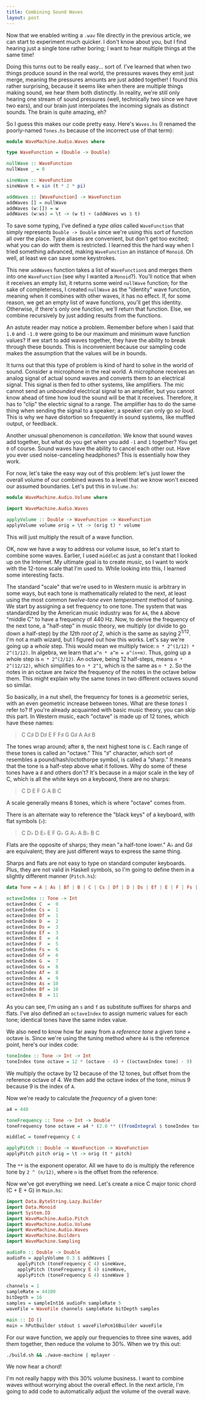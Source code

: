```yaml
---
title: Combining Sound Waves
layout: post
---
```


Now that we enabled writing a `.wav` file directly in the previous article, we can start to experiment much quicker. I don't know about you, but
I find hearing just a single tone rather boring; I want to hear multiple things at the same time!

Doing this turns out to be really easy... sort of. I've learned that when two things produce sound in the real world, the pressures waves they
emit just merge, meaning the pressures amounts are just added together! I found this rather surprising, because it seems like when there are
multiple things making sound, we hear them both distinctly. In reality, we're still only hearing one stream of sound pressures (well, technically
two since we have two ears), and our brain just interpolates the incoming signals as distinct sounds. The brain is quite amazing, eh?

So I guess this makes our code pretty easy. Here's `Waves.hs` (I renamed the poorly-named `Tones.hs` because of the incorrect use of that term):

```haskell
module WaveMachine.Audio.Waves where

type WaveFunction = (Double -> Double)

nullWave :: WaveFunction
nullWave _ = 0

sineWave :: WaveFunction
sineWave t = sin (t * 2 * pi)

addWaves :: [WaveFunction] -> WaveFunction
addWaves [] = nullWave
addWaves (w:[]) = w
addWaves (w:ws) = \t -> (w t) + (addWaves ws $ t)
```

To save some typing, I've defined a *type alias* called `WaveFunction` that simply represents `Double -> Double` since we're using this sort of
function all over the place. Type aliases are convenient, but don't get too excited; what you can do with them is restricted. I learned this the
hard way when I tried something advanced, making `WaveFunction` an instance of `Monoid`. Oh well, at least we can save some keystrokes.

This new `addWaves` function takes a list of `WaveFunction`s and merges them into one `WaveFunction` (see why I wanted a `Monoid`?). You'll notice
that when it receives an empty list, it returns some weird `nullWave` function; for the sake of completeness, I created `nullWave` as the "identity"
wave function, meaning when it combines with other waves, it has no effect. If, for some reason, we get an empty list of wave functions, you'll
get this identity. Otherwise, if there's only one function, we'll return that function. Else, we combine recursively by just adding results from
the functions.

An astute reader may notice a problem. Remember before when I said that `1.0` and `-1.0` were going to be our maximum and minimum wave function
values? If we start to add waves together, they have the ability to break through these bounds. This is inconvenient because our sampling code makes
the assumption that the values will be *in* bounds.

It turns out that this type of problem is kind of hard to solve in the world of sound. Consider a microphone in the real world. A microphone 
receives an analog signal of actual sound waves and converts them to an electrical signal. This signal is then fed to other systems, like 
amplifiers. The mic cannot send an *unbounded* electrical signal to an amplifier, but you cannot know ahead of time how loud the sound will be that
it receives. Therefore, it has to "clip" the electric signal to a range. The amplifier has to do the same thing when sending the signal to a
speaker; a speaker can only go *so loud*. This is why we have distortion so frequently in sound systems, like muffled output, or feedback.

Another unusual phenomenon is *cancellation*. We know that sound waves add together, but what do you get when you add `-1` and `1` together? You get
`0` of course. Sound waves have the ability to cancel each other out. Have you ever used noise-canceling headphones? This is essentially how they
work.

For now, let's take the easy way out of this problem: let's just lower the overall volume of our combined waves to a level that we know won't
exceed our assumed boundaries. Let's put this in `Volume.hs`:

```haskell
module WaveMachine.Audio.Volume where

import WaveMachine.Audio.Waves

applyVolume :: Double -> WaveFunction -> WaveFunction
applyVolume volume orig = \t -> (orig t) * volume
```

This will just multiply the result of a wave function.

OK, now we have a way to address our volume issue, so let's start to combine some waves. Earlier, I used `middleC` as just a constant that I looked
up on the Internet. My ultimate goal is to create *music*, so I want to work with the 12-tone scale that I'm used to. While looking into this, I
learned some interesting facts.

The standard "scale" that we're used to in Western music is arbitrary in some ways, but each tone is mathematically related to the next, at least
using the most common *twelve-tone even temperament* method of tuning. We start by assigning a set frequency to one tone. The system that was
standardized by the American music industry was for `A4`, the `A` above "middle C" to have a frequency of 440 Hz. Now, to derive the frequency of
the next tone, a "half-step" in music theory, we multiply (or divide to go down a half-step) by *the 12th root of 2*, which is the same as saying
2<sup>1/12</sup>. I'm not a math wizard, but I figured out how this works. Let's say we're going up a *whole* step. This would mean we multiply
twice: `n * 2^(1/12) * 2^(1/12)`. In algebra, we learn that `a^n * a^m = a^(n+m)`. Thus, going up a whole step is `n * 2^(2/12)`. An octave, being
12 half-steps, means `n * 2^(12/12)`, which simplifies to `n * 2^1`, which is the same as `n * 2`. So the notes in an octave are *twice* the
frequency of the notes in the octave below them. This might explain why the same tones in two different octaves sound so similar.

So basically, in a nut shell, the frequency for tones is a *geometric* series, with an even geometric increase between tones. What are these *tones*
I refer to? If you're already acquainted with basic music theory, you can skip this part. In Western music, each "octave" is made up of 12 tones,
which have these names:

> C C♯ D D♯ E F F♯ G G♯ A A♯ B

The tones wrap around; after `B`, the next highest tone is `C`. Each range of these tones is called an "octave." 
This "♯" character, which sort of resembles a pound/hash/octothorpe symbol, is called a "sharp." It means that the tone is a half-step above what
it follows. Why do some of these tones have a ♯ and others don't? It's because in a major scale in the key of C, which is all the white keys on a
keyboard, there are no sharps:

> C D E F G A B C

A scale generally means 8 tones, which is where "octave" comes from.

There is an alternate way to reference the "black keys" of a keyboard, with flat symbols (♭):

> C D♭ D E♭ E F G♭ G A♭ A B♭ B C

Flats are the opposite of sharps; they mean "a half-tone lower." A♭ and G♯ are equivalent; they are just different ways to express the same thing.

Sharps and flats are not easy to type on standard computer keyboards. Plus, they are not valid in Haskell symbols, so I'm going to define them in
a slightly different manner (`Pitch.hs`):

```haskell
data Tone = A | As | Bf | B | C | Cs | Df | D | Ds | Ef | E | F | Fs | Gf | G | Gs | Af

octaveIndex :: Tone -> Int
octaveIndex C  =  0
octaveIndex Cs =  1
octaveIndex Df =  1
octaveIndex D  =  2
octaveIndex Ds =  3
octaveIndex Ef =  3
octaveIndex E  =  4
octaveIndex F  =  5
octaveIndex Fs =  6
octaveIndex Gf =  6
octaveIndex G  =  7
octaveIndex Gs =  8
octaveIndex Af =  8
octaveIndex A  =  9
octaveIndex As = 10
octaveIndex Bf = 10
octaveIndex B  = 11
```

As you can see, I'm using an `s` and `f` as substitute suffixes for sharps and flats. I've also defined an `octaveIndex` to assign numeric values
for each tone; identical tones have the same index value.

We also need to know how far away from a *reference tone* a given tone + octave is. Since we're using the tuning method where `A4` is the reference
point, here's our index code:

```haskell
toneIndex :: Tone -> Int -> Int
toneIndex tone octave = 12 * (octave - 4) + ((octaveIndex tone) - 9) 
```

We multiply the octave by 12 because of the 12 tones, but offset from the reference octave of 4. We then add the octave index of the tone,
minus 9 because 9 is the index of `A`.

Now we're ready to calculate the *frequency* of a given tone:

```haskell
a4 = 440

toneFrequency :: Tone -> Int -> Double
toneFrequency tone octave = a4 * (2.0 ** ((fromIntegral $ toneIndex tone octave) / 12.0))

middleC = toneFrequency C 4

applyPitch :: Double -> WaveFunction -> WaveFunction
applyPitch pitch orig = \t -> orig (t * pitch)
```

The `**` is the exponent operator. All we have to do is multiply the reference tone by `2 ^ (n/12)`, where `n` is the offset from the reference.

Now we've got everything we need. Let's create a nice C major tonic chord (C + E + G) in `Main.hs`:

```haskell
import Data.ByteString.Lazy.Builder
import Data.Monoid
import System.IO
import WaveMachine.Audio.Pitch
import WaveMachine.Audio.Volume
import WaveMachine.Audio.Waves
import WaveMachine.Builders
import WaveMachine.Sampling

audioFn :: Double -> Double
audioFn = applyVolume 0.3 $ addWaves [
    applyPitch (toneFrequency C 4) sineWave,
    applyPitch (toneFrequency E 4) sineWave,
    applyPitch (toneFrequency G 4) sineWave ]

channels = 1
sampleRate = 44100
bitDepth = 16
samples = sampleInt16 audioFn sampleRate 5
waveFile = WaveFile channels sampleRate bitDepth samples

main :: IO ()
main = hPutBuilder stdout $ waveFilePcm16Builder waveFile
```

For our wave function, we apply our frequencies to three sine waves, add them together, then reduce the volume to 30%. When we try this out:

```bash
./build.sh && ./wave-machine | mplayer -
```

We now hear a chord!

I'm not really happy with this 30% volume business. I want to combine waves without worrying about the overall effect. In the next article, I'm
going to add code to automatically adjust the volume of the overall wave.
